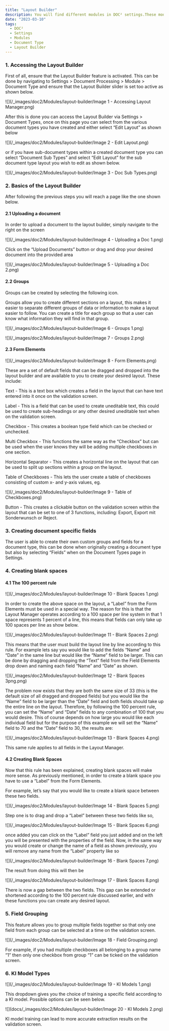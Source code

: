 ```yaml
---
title: "Layout Builder"
description: You will find different modules in DOC² settings.These modules are important if you like to deal with PO Matching and use the table extraction functionality. 
date: "2023-03-10"
tags:
  - DOC²
  - Settings
  - Modules
  - Document Type
  - Layout Builder
---
```



### 1\. Accessing the Layout Builder ###

First of all, ensure that the Layout Builder feature is activated. This can be done by navigating to Settings > Document Processing > Module > Document Type and ensure that the Layout Builder slider is set too active as shown below.

![](/_images/doc2/Modules/layout-builder/Image 1 - Accessing Layout Manager.png)

After this is done you can access the Layout Builder via Settings > Document Types, once on this page you can select from the various document types you have created and either select “Edit Layout” as shown below

![](/_images/doc2/Modules/layout-builder/Image 2 - Edit Layout.png)

or if you have sub-document types within a created document type you can select “Document Sub Types” and select “Edit Layout” for the sub document type layout you wish to edit as shown below.

![](/_images/doc2/Modules/layout-builder/Image 3 - Doc Sub Types.png)

### 2\. Basics of the Layout Builder ###

After following the previous steps you will reach a page like the one shown below.

#### 2.1 Uploading a document ####

In order to upload a document to the layout builder, simply navigate to the right on the screen 

![](/_images/doc2/Modules/layout-builder/Image 4 - Uploading a Doc 1.png)

Click on the “Upload Documents” button or drag and drop your desired document into the provided area

![](/_images/doc2/Modules/layout-builder/Image 5 - Uploading a Doc 2.png)

#### 2.2 Groups ####

Groups can be created by selecting the following icon.

Groups allow you to create different sections on a layout, this makes it easier to separate different groups of data or information to make a layout easier to follow. You can create a title for each group so that a user can know what information they will find in that group.

![](/_images/doc2/Modules/layout-builder/Image 6 - Groups 1.png)

![](/_images/doc2/Modules/layout-builder/Image 7 -  Groups 2.png)

#### 2.3 Form Elements ####

![](/_images/doc2/Modules/layout-builder/Image 8 - Form Elements.png)

These are a set of default fields that can be dragged and dropped into the layout builder and are available to you to create your desired layout. These include:

Text - This is a text box which creates a field in the layout that can have text entered into it once on the validation screen.

Label - This is a field that can be used to create uneditable text, this could be used to create sub-headings or any other desired uneditable text when on the validation screen.

Checkbox - This creates a boolean type field which can be checked or unchecked.

Multi Checkbox - This functions the same way as the “Checkbox” but can be used when the user knows they will be adding multiple checkboxes in one section.

Horizontal Separator - This creates a horizontal line on the layout that can be used to split up sections within a group on the layout.

Table of Checkboxes - This lets the user create a table of checkboxes consisting of custom  x- and y-axis values, eg. 

![](/_images/doc2/Modules/layout-builder/Image 9 - Table of Checkboxes.png)

Button - This creates a clickable button on the validation screen within the layout that can be set to one of 3 functions, including: Export, Export mit Sonderwunsch or Reject.

### 3\. Creating document specific fields ###

The user is able to create their own custom groups and fields for a document type, this can be done when originally creating a document type but also by selecting “Fields” when on the Document Types page in Settings.

### 4\. Creating blank spaces ###

#### 4.1 The 100 percent rule ####

![](/_images/doc2/Modules/layout-builder/Image 10 - Blank Spaces 1.png)

In order to create the above space on the layout, a “Label” from the Form Elements must be used in a special way. The reason for this is that the Layout Manager operates according to a 100 space per line system in that 1 space represents 1 percent of a line, this means that fields can only take up 100 spaces per line as show below.

![](/_images/doc2/Modules/layout-builder/Image 11 - Blank Spaces 2.png)

This means that the user must build the layout line by line according to this rule. For example lets say you would like to add the fields “Name” and “Date” in the same line but would like the “Name” field to be larger. This can be done by dragging and dropping the “Text” field from the Field Elements drop down and naming each field “Name” and “Date” as shown.

![](/_images/doc2/Modules/layout-builder/Image 12 - Blank Spaces 3png.png)

The problem now exists that they are both the same size of 33 (this is the default size of all dragged and dropped fields) but you would like the “Name” field to be larger than the “Date” field and both fields should take up the entire line on the layout. Therefore, by following the 100 percent rule, you can set the “Name” and “Date” fields to any combination of 100 that you would desire. This of course depends on how large you would like each individual field but for the purpose of this example we will set the “Name” field to 70 and the “Date” field to 30, the results are:

![](/_images/doc2/Modules/layout-builder/Image 13 - Blank Spaces 4.png)

This same rule applies to all fields in the Layout Manager.

#### 4.2 Creating Blank Spaces ####

Now that this rule has been explained, creating blank spaces will make more sense. As previously mentioned, in order to create a blank space you have to use a “Label” from the Form Elements.

For example, let’s say that you would like to create a blank space between these two fields.

![](/_images/doc2/Modules/layout-builder/Image 14 - Blank Spaces 5.png)

Step one is to drag and drop a “Label” between these two fields like so,

![](/_images/doc2/Modules/layout-builder/Image 15 - Blank Spaces 6.png)

once added you can click on the “Label” field you just added and on the left you will be presented with the properties of the field. Now, in the same way you would create or change the name of a field as shown previously, you will remove any name from the “Label” property like so

![](/_images/doc2/Modules/layout-builder/Image 16 - Blank Spaces 7.png)

The result from doing this will then be

![](/_images/doc2/Modules/layout-builder/Image 17 - Blank Spaces 8.png)

There is now a gap between the two fields. This gap can be extended or shortened according to the 100 percent rule discussed earlier, and with these functions you can create any desired layout.

### 5\. Field Grouping ###

This feature allows you to group multiple fields together so that only one field from each group can be selected at a time on the validation screen.

![](/_images/doc2/Modules/layout-builder/Image 18 - Field Grouping.png)

For example, if you had multiple checkboxes all belonging to a group name “1” then only one checkbox from group “1” can be ticked on the validation screen.

### 6\. KI Model Types ###

![](/_images/doc2/Modules/layout-builder/Image 19 - KI Models 1.png)

This dropdown gives you the choice of training a specific field according to a KI model. Possible options can be seen below.

![](docs/_images/doc2/Modules/layout-builder/Image 20 - KI Models 2.png)

KI model training can lead to more accurate extraction results on the validation screen.




